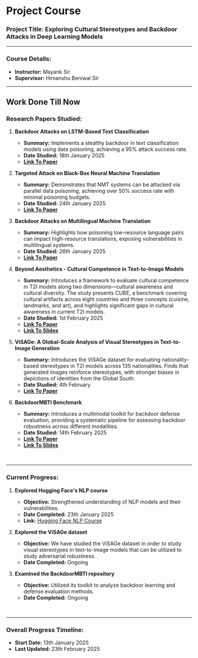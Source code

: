 # **Project Course**

### **Project Title:** Exploring Cultural Stereotypes and Backdoor Attacks in Deep Learning Models

---

### **Course Details:**  
- **Instructor:** Mayank Sir  
- **Supervisor:** Himanshu Beniwal Sir

---

## **Work Done Till Now**  

### **Research Papers Studied:**  

1. **Backdoor Attacks on LSTM-Based Text Classification**  
   - **Summary:** Implements a stealthy backdoor in text classification models using data poisoning, achieving a 95% attack success rate.  
   - **Date Studied:** 18th January 2025
   - **[Link To Paper](https://arxiv.org/abs/1905.12457)** 

2. **Targeted Attack on Black-Box Neural Machine Translation**  
   - **Summary:** Demonstrates that NMT systems can be attacked via parallel data poisoning, achieving over 50% success rate with minimal poisoning budgets.  
   - **Date Studied:** 24th January 2025
   - **[Link To Paper](https://arxiv.org/abs/2011.00675)** 

3. **Backdoor Attacks on Multilingual Machine Translation**  
   - **Summary:** Highlights how poisoning low-resource language pairs can impact high-resource translations, exposing vulnerabilities in multilingual systems.  
   - **Date Studied:** 26th January 2025
   - **[Link To Paper](https://arxiv.org/abs/2404.02393)**

5. **Beyond Aesthetics - Cultural Competence in Text-to-Image Models**  
   - **Summary:** Introduces a framework to evaluate cultural competence in T2I models along two dimensions—cultural awareness and cultural diversity. The study presents CUBE, a benchmark covering cultural artifacts across eight countries and three concepts (cuisine, landmarks, and art), and highlights significant gaps in cultural awareness in current T2I models.  
   - **Date Studied:** 1st February 2025
   - **[Link To Paper](https://arxiv.org/abs/2407.06863)**
   - **[Link To Slides](https://www.canva.com/design/DAGd9V7BqsU/4-N_uqHLcD8Jrw7_PXQ9lA/view?utm_content=DAGd9V7BqsU&utm_campaign=designshare&utm_medium=link2&utm_source=uniquelinks&utlId=hf41d76e29b)**

6. **ViSAGe: A Global-Scale Analysis of Visual Stereotypes in Text-to-Image Generation**  
   - **Summary:** Introduces the ViSAGe dataset for evaluating nationality-based stereotypes in T2I models across 135 nationalities. Finds that generated images reinforce stereotypes, with stronger biases in depictions of identities from the Global South.  
   - **Date Studied:** 4th February 
   - **[Link To Paper](https://arxiv.org/abs/2401.06310)**


7. **BackdoorMBTI Benchmark**  
   - **Summary:** Introduces a multimodal toolkit for backdoor defense evaluation, providing a systematic pipeline for assessing backdoor robustness across different modalities.  
   - **Date Studied:**  14th February 2025 
   - **[Link To Paper](https://arxiv.org/abs/2411.11006#:~:text=BackdoorMBTI%20provides%20a%20systematic%20backdoor,evaluation%20of%20backdoor%20defense%20methods.)** 
   - **[Link To Slides](https://docs.google.com/presentation/d/1B9Mok5_oz4Tkrh033Ey8Qf7jv_RxoS9EL8KLB_87pAM/edit?usp=sharing)**
<br>

---

### **Current Progress:**  

1. **Explored Hugging Face's NLP course**  
   - **Objective:** Strengthened understanding of NLP models and their vulnerabilities.  
   - **Date Completed:** 23th January 2025
   - **Link:** [Hugging Face NLP Course](https://huggingface.co/learn/nlp-course/chapter1/1)  

2. **Explored the ViSAGe dataset**  
   - **Objective:** We have studied the ViSAGe dataset in order to study visual stereotypes in text-to-image models that can be utilized to study adversarial robustness.  
   - **Date Completed:** Ongoing

3. **Examined the BackdoorMBTI repository**  
   - **Objective:** Utilized its toolkit to analyze backdoor learning and defense evaluation methods.  
   - **Date Completed:** Ongoing
<br>

---

### **Overall Progress Timeline:**  
- **Start Date:** 13th January 2025
- **Last Updated:** 23th February 2025
<br>
